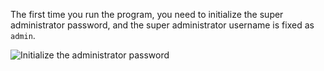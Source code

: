 The first time you run the program, you need to initialize the super administrator password, and the super administrator username is fixed as `admin`.

![Initialize the administrator password](/content/projects/agileconfig/assets/init-admin-password.png)
